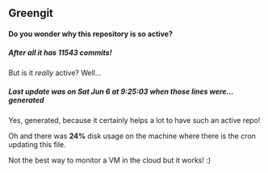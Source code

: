 ## Greengit

#### Do you wonder why this repository is so active?

##### After all it has 11543 commits!

But is it *really* active? Well...

##### Last update was on Sat Jun 6 at 9:25:03 when those lines were... generated

Yes, generated, because it certainly helps a lot to have such an active repo!

Oh and there was **24%** disk usage on the machine
where there is the cron updating this file.

Not the best way to monitor a VM in the cloud but it works! :)
